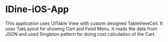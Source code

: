 # IDine-iOS-App
This application uses UITable View with custom designed TableViewCell. It uses TabLayout for showing Cart and Food Menu.
It reads the data from JSON and used Singleton pattern for doing cost calculation of the Cart.
